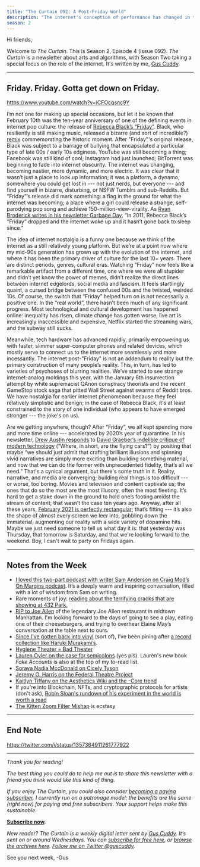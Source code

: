 ```yaml
---
title: "The Curtain 092: A Post-Friday World"
description: "The internet's conception of performance has changed in the last 10 years"
season: 2
---
```



Hi friends,

Welcome to *The Curtain*. This is Season 2, Episode 4 (issue 092). *The Curtain* is a newsletter about arts and algorithms, with Season Two taking a special focus on the role of the internet. It's written by me, [Gus Cuddy](https://guscuddy.com).

---

## Friday. Friday. Gotta get down on Friday.

https://www.youtube.com/watch?v=iCFOcqsnc9Y

I’m not one for making up special occasions, but let it be known that February 10th was the ten-year anniversary of one of the defining events in internet pop culture: the release of [Rebecca Black’s “Friday”](https://en.wikipedia.org/wiki/Friday_(Rebecca_Black_song)). Black, who resiliently is still making music, released a bizarre (and sort of incredible?) [remix](https://www.youtube.com/watch?v=iCFOcqsnc9Y) commemorating the historic moment. After "Friday"'s original release, Black was subject to a barrage of bullying that encapsulated a particular type of late 00s / early 10s edginess. YouTube was still becoming a thing; Facebook was still kind of cool; Instagram had just launched; BitTorrent was beginning to fade into internet obscurity. The internet was changing, becoming nastier, more dynamic, and more electric. It was clear that it wasn’t just a place to look up information; it was a platform, a dynamo, somewhere you could get lost in --- not just nerds, but everyone --- and find yourself in bizarre, disturbing, or NSFW Tumblrs and sub-Reddits. But “Friday”’s release did mark something: a flag in the ground for what the internet was becoming; a place where a girl could release a strange, self-parodying pop song and achieve 150-million-view-virality. As [Ryan Broderick writes in his newsletter Garbage Day](https://www.garbageday.email/p/partyin-partyin-yeah-partyin-partyin), “In 2011, Rebecca Black’s “Friday” dropped and the internet woke up and it hasn’t gone back to sleep since.” 

The idea of internet nostalgia is a funny one because we think of the internet as a still relatively young platform. But we’re at a point now where my mid-90s generation has grown up with the evolution of the internet, and where it has been the primary driver of culture for the last 10+ years. There are distinct periods, genres, cultural eras. Watching “Friday” now feels like a remarkable artifact from a different time, one where we were all stupider and didn’t yet know the power of memes, didn’t realize the direct lines between internet edgelords, social media and fascism. It feels startlingly quaint, a cursed bridge between the confused 00s and the twisted, weirded 10s. Of course, the switch that “Friday” helped turn on is not necessarily a positive one. In the “real world”, there hasn’t been much of any significant progress. Most technological and cultural development has happened online: inequality has risen, climate change has gotten worse, live art is increasingly inaccessible and expensive, Netflix started the streaming wars, and the subway still sucks. 

Meanwhile, tech hardware has advanced rapidly, primarily empowering us with faster, slimmer super-computer phones and related devices, which mostly serve to connect us to the internet more seamlessly and more incessantly. The internet post-"Friday" is not an addendum to reality but the primary construction of many people’s reality. This, in turn, has led to varieties of psychoses of blurring realities. We’ve started to see strange internet-analog moldings this year, with the January 6th insurrection attempt by white supremacist QAnon conspiracy theorists and the recent GameStop stock saga that pitted Wall Street against swarms of Reddit bros. We have nostalgia for earlier internet phenomenon because they feel relatively simplistic and benign; in the case of Rebecca Black, it's at least constrained to the story of one individual (who appears to have emerged stronger --- the joke's on us). 

Are we getting anywhere, though? After “Friday”, we all kept spending more and more time online --- accelerated by 2020’s year of quarantine. In his newsletter, [Drew Austin responds](https://kneelingbus.substack.com/p/150-bright-size-life) to [David Graeber’s indelible critique of modern technology](https://thebaffler.com/salvos/of-flying-cars-and-the-declining-rate-of-profit) (”Where, in short, are the flying cars?”) by positing that maybe “we should just admit that crafting brilliant illusions and spinning vivid narratives are simply more exciting than building something material, and now that we can do the former with unprecedented fidelity, that’s all we need.” That's a cynical argument, but there's some truth in it. Reality, narrative, and media are converging; building real things is too difficult --- or worse, too boring. Movies and television and content captivate us; the ones that do so the most are the most illusory, often the most fleeting. It’s hard to get a stake down in the ground to hold one’s footing amidst the stream of content; that wasn’t the case ten years ago. Anyway, after all these years, [February 2021 is perfectly rectangular](https://twitter.com/LiamLambrini/status/1355836590426357762?s=20); that’s fitting --- it’s also the shape of almost every screen we leer into, gobbling down the immaterial, augmenting our reality with a wide variety of dopamine hits. Maybe we just need someone to tell us what day it is: that yesterday was Thursday, that tomorrow is Saturday, and that we're looking forward to the weekend. Boy, I can't wait to party on Fridays again.

<!--When the pandemic is over, perhaps people will go to things like live performance more.-->

---

## Notes from the Week

* [I loved this two-part podcast with writer Sam Anderson on Craig Mod’s On Margins podcast](https://craigmod.com/onmargins/s02e01/). It’s a deeply warm and inspiring conversation, filled with a lot of wisdom from Sam on writing.
* Rare moments of joy: [reading about the terrifying cracks that are showing at 432 Park.](https://www.nytimes.com/2021/02/03/realestate/luxury-high-rise-432-park.html)
* [RIP to Joe Allen](https://www.nytimes.com/2021/02/08/nyregion/joe-allen-dead.html) of the legendary Joe Allen restaurant in midtown Manhattan. I'm looking forward to the days of going to see a play, eating one of their cheeseburgers, and trying to overhear Elaine May’s conversation at the table next to ours.
* [Since I’ve gotten back into vinyl](https://guscuddy.substack.com/p/the-curtain-090-the-year-of-texture) (sort of), I’ve been pining after [a record collection like Haruki Murakami’s](https://thevinylfactory.com/news/take-an-interactive-tour-of-haruki-murakamis-record-room/).
* [Hygiene Theater = Bad Theater](https://www.theatlantic.com/ideas/archive/2021/02/hygiene-theater-still-waste/617939)
* [Lauren Oyler on the case for semicolons](https://www.nytimes.com/2021/02/09/magazine/the-case-for-semicolons.html) (yes pls). Lauren's new book *Fake Accounts* is also at the top of my to-read list.
* [Soraya Nadia MccDonald on Cicely Tyson](https://theundefeated.com/features/cicely-tyson-led-a-generation-that-defined-themselves-with-dignity/)
* [Jeremy O. Harris on the Federal Theatre Project](https://www.theguardian.com/commentisfree/2021/jan/25/american-theater-coronavirus-federal-help)
* [Kaitlyn Tiffany on the Aesthetics Wiki and the -Core trend](https://www.theatlantic.com/technology/archive/2021/02/aesthetics-wiki-cottagecore-tumblr-tiktok/617923/)
* If you're into Blockchain, NFTs, and cryptographic protocols for artists (don't ask), [Robin Sloan's rundown of his experiment in the world is worth a read](https://www.robinsloan.com/archive/art-objects/)
* [The Kitten Zoom Filter Mishap](https://www.youtube.com/watch?v=KxlPGPupdd8) is ecstasy


---

## End Note

https://twitter.com/i/status/1357364911261777922

<!-- <figcaption>Snow, NYC, Feb 2021 | [Rebecca Mock](https://twitter.com/i/status/1357364911261777922)</figcaption> -->

---

_Thank you for reading!_

_The best thing you could do to help me out is to share this newsletter with a friend you think would like this kind of thing._

_If you enjoy The Curtain, you could also consider [becoming a paying subscriber](https://guscuddy.substack.com/subscribe). I currently run on a patronage model: the benefits are the same (right now) for paying and free subscribers. Your support helps make this sustainable._

**[Subscribe now](https://guscuddy.substack.com/subscribe?utm_medium=web&utm_source=subscribe-widget&utm_content=31699931).**

_New reader? The Curtain is a weekly digital letter sent by [Gus Cuddy](https://guscuddy.com/). It’s sent on or around Wednesdays. You can [subscribe for free here](https://guscuddy.substack.com/subscribe), or [browse the archives here](https://guscuddy.substack.com/archive). [Follow me on Twitter @guscuddy](https://twitter.com/guscuddy)._

See you next week,
-Gus